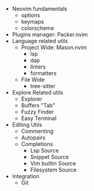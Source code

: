 - Neovim fundamentals
  - options
  - keymaps
  - colorscheme
- Plugins manager: Packer.nvim
- Language related utils
  - Project Wide: Mason.nvim
    - lsp
    - dap
    - linters
    - formatters
  - File Wide
    - tree-sitter
- Explore Related utils
  - Explorer
  - Buffers "Tab"
  - Fuzzy Finder
  - Easy Terminal
- Editing Utils
  - Commenting
  - Autopairs
  - Completions
    - Lsp Source
    - Snippet Source
    - Vim builtin Source
    - Filesystem Source
- Integration
  - Git

